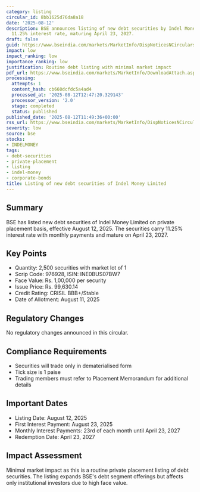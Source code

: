 ```yaml
---
category: listing
circular_id: 8bb1625d76da8a18
date: '2025-08-12'
description: BSE announces listing of new debt securities by Indel Money Limited with
  11.25% interest rate, maturing April 23, 2027.
draft: false
guid: https://www.bseindia.com/markets/MarketInfo/DispNoticesNCirculars.aspx?Noticeid={215E83D6-42F9-458F-A185-797CA008B2B1}&noticeno=20250812-11&dt=08/12/2025&icount=11&totcount=32&flag=0
impact: low
impact_ranking: low
importance_ranking: low
justification: Routine debt listing with minimal market impact
pdf_url: https://www.bseindia.com/markets/MarketInfo/DownloadAttach.aspx?id=20250812-11&attachedId=
processing:
  attempts: 1
  content_hash: cb660dcfdc5a4ad4
  processed_at: '2025-08-12T12:47:20.329143'
  processor_version: '2.0'
  stage: completed
  status: published
published_date: '2025-08-12T11:49:36+00:00'
rss_url: https://www.bseindia.com/markets/MarketInfo/DispNoticesNCirculars.aspx?Noticeid={215E83D6-42F9-458F-A185-797CA008B2B1}&noticeno=20250812-11&dt=08/12/2025&icount=11&totcount=32&flag=0
severity: low
source: bse
stocks:
- INDELMONEY
tags:
- debt-securities
- private-placement
- listing
- indel-money
- corporate-bonds
title: Listing of new debt securities of Indel Money Limited
---
```


## Summary

BSE has listed new debt securities of Indel Money Limited on private placement basis, effective August 12, 2025. The securities carry 11.25% interest rate with monthly payments and mature on April 23, 2027.

## Key Points

- Quantity: 2,500 securities with market lot of 1
- Scrip Code: 976928, ISIN: INE0BUS07BW7
- Face Value: Rs. 1,00,000 per security
- Issue Price: Rs. 99,630.14
- Credit Rating: CRISIL BBB+/Stable
- Date of Allotment: August 11, 2025

## Regulatory Changes

No regulatory changes announced in this circular.

## Compliance Requirements

- Securities will trade only in dematerialised form
- Tick size is 1 paise
- Trading members must refer to Placement Memorandum for additional details

## Important Dates

- Listing Date: August 12, 2025
- First Interest Payment: August 23, 2025
- Monthly Interest Payments: 23rd of each month until April 23, 2027
- Redemption Date: April 23, 2027

## Impact Assessment

Minimal market impact as this is a routine private placement listing of debt securities. The listing expands BSE's debt segment offerings but affects only institutional investors due to high face value.